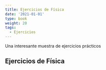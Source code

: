 ```yaml
---
title: Ejercicios de Física
date: '2021-01-01'
type: book
weight: 20
tags:
  - Ejercicios
---
```


Una interesante muestra de ejercicios prácticos

<!--more-->

## Ejercicios de Física













































